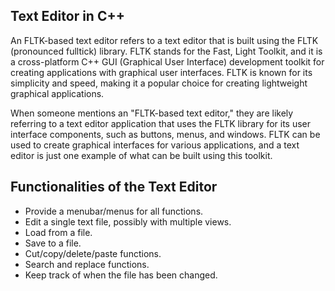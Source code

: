 ## Text Editor in C++

An FLTK-based text editor refers to a text editor that is built using the FLTK (pronounced fulltick) library. FLTK stands for the Fast, Light Toolkit, and it is a cross-platform C++ GUI (Graphical User Interface) development toolkit for creating applications with graphical user interfaces. FLTK is known for its simplicity and speed, making it a popular choice for creating lightweight graphical applications.

When someone mentions an "FLTK-based text editor," they are likely referring to a text editor application that uses the FLTK library for its user interface components, such as buttons, menus, and windows. FLTK can be used to create graphical interfaces for various applications, and a text editor is just one example of what can be built using this toolkit.

## Functionalities of the Text Editor

- Provide a menubar/menus for all functions.
- Edit a single text file, possibly with multiple views.
- Load from a file.
- Save to a file.
- Cut/copy/delete/paste functions.
- Search and replace functions.
- Keep track of when the file has been changed.
